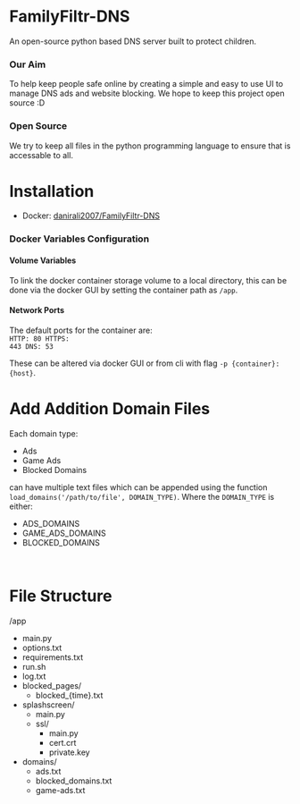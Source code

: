 # FamilyFiltr-DNS
An open-source python based DNS server built to protect children.
<br>
### Our Aim
To help keep people safe online by creating a simple and easy to use UI to manage DNS ads and website blocking. We hope to keep this project open source :D
<br>
### Open Source
We try to keep all files in the python programming language to ensure that is accessable to all.

# Installation
- Docker: [danirali2007/FamilyFiltr-DNS](https://hub.docker.com/r/danirali2007/familyfiltr-dns)

### Docker Variables Configuration
#### Volume Variables
To link the docker container storage volume to a local directory, this can be done via the docker GUI by setting the container path as `/app`.
#### Network Ports
The default ports for the container are:
<br>
<code>HTTP: 80
HTTPS: 443
DNS: 53
</code>

These can be altered via docker GUI or from cli with flag `-p {container}:{host}`.

# Add Addition Domain Files
Each domain type:

* Ads
* Game Ads
* Blocked Domains

can have multiple text files which can be appended using the function `load_domains('/path/to/file', DOMAIN_TYPE)`. Where the `DOMAIN_TYPE` is either:

* ADS_DOMAINS
* GAME_ADS_DOMAINS
* BLOCKED_DOMAINS

<br>

# File Structure

/app
  * main.py
  * options.txt
  * requirements.txt
  * run.sh
  * log.txt
  * blocked_pages/
    * blocked_{time}.txt
  * splashscreen/
    * main.py
    * ssl/
      * main.py
      * cert.crt
      * private.key
  * domains/
    * ads.txt
    * blocked_domains.txt
    * game-ads.txt

